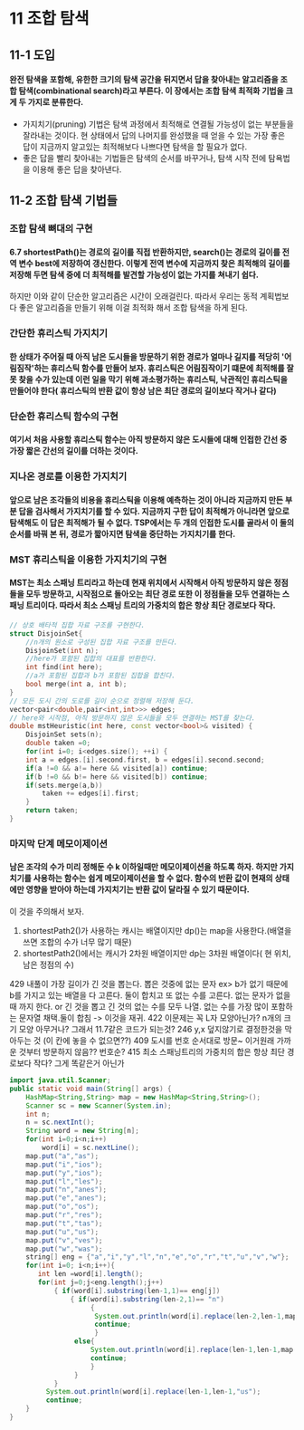 # 11 조합 탐색
## 11-1 도입
#### 완전 탐색을 포함해, 유한한 크기의 탐색 공간을 뒤지면서 답을 찾아내는 알고리즘을 조합 탐색(combinational search)라고 부른다. 이 장에서는 조합 탐색 최적화 기법을 크게 두 가지로 분류한다.
* 가지치기(pruning) 기법은 탐색 과정에서 최적해로 연결될 가능성이 없는 부분들을 잘라내는 것이다. 현 상태에서 답의 나머지를 완성했을 때 얻을 수 있는 가장 좋은 답이 지금까지 알고있는 최적해보다 나쁘다면 탐색을 할 필요가 없다.
* 좋은 답을 빨리 찾아내는 기법들은 탐색의 순서를 바꾸거나, 탐색 시작 전에 탐욕법을 이용해 좋은 답을 찾아낸다.
## 11-2 조합 탐색 기법들
### 조합 탐색 뼈대의 구현
#### 6.7 shortestPath()는 경로의 길이를 직접 반환하지만, search()는 경로의 길이를 전역 변수 best에 저장하여 갱신한다. 이렇게 전역 변수에 지금까지 찾은 최적해의 길이를 저장해 두면 탐색 중에 더 최적해를 발견할 가능성이 없는 가지를 쳐내기 쉽다.
하지만 이와 같이 단순한 알고리즘은 시간이 오래걸린다. 따라서 우리는 동적 계획법보다 좋은 알고리즘을 만들기 위해 이걸 최적화 해서 조합 탐색을 하게 된다.
### 간단한 휴리스틱 가지치기
#### 한 상태가 주어질 때 아직 남은 도시들을 방문하기 위한 경로가 얼마나 길지를 적당히 '어림짐작'하는 휴리스틱 함수를 만들어 보자. 휴리스틱은 어림짐작이기 떄문에 최적해를 잘못 찾을 수가 있는데 이런 일을 막기 위해 과소평가하는 휴리스틱, 낙관적인 휴리스틱을 만들어야 한다( 휴리스틱의 반환 값이 항상 남은 최단 경로의 길이보다 작거나 같다)
### 단순한 휴리스틱 함수의 구현
#### 여기서 처음 사용할 휴리스틱 함수는 아직 방문하지 않은 도시들에 대해 인접한 간선 중 가장 짧은 간선의 길이를 더하는 것이다.
### 지나온 경로를 이용한 가지치기
#### 앞으로 남은 조각들의 비용을 휴리스틱을 이용해 예측하는 것이 아니라 지금까지 만든 부분 답을 검사해서 가지치기를 할 수 있다. 지금까지 구한 답이 최적해가 아니라면 앞으로 탐색해도 이 답은 최적해가 될 수 없다. TSP에서는 두 개의 인접한 도시를 골라서 이 둘의 순서를 바꿔 본 뒤, 경로가 짧아지면 탐색을 중단하는 가지치기를 한다.
### MST 휴리스틱을 이용한 가지치기의 구현
#### MST는 최소 스패닝 트리라고 하는데 현재 위치에서 시작해서 아직 방문하지 않은 정점들을 모두 방문하고, 시작점으로 돌아오는 최단 경로 또한 이 정점들을 모두 연결하는 스패닝 트리이다. 따라서 최소 스패닝 트리의 가중치의 합은 항상 최단 경로보다 작다.
``` c++
// 상호 배타적 집합 자료 구조를 구현한다.
struct DisjoinSet{
    //n개의 원소로 구성된 집합 자료 구조를 만든다.
    DisjoinSet(int n);
    //here가 포함된 집합의 대표를 반환한다.
    int find(int here);
    //a가 포함된 집합과 b가 포함된 집합을 합친다.
    bool merge(int a, int b);
}
// 모든 도시 간의 도로를 길이 순으로 정렬해 저장해 둔다.
vector<pair<double,pair<int,int>>> edges;
// here와 시작점, 아직 방문하지 않은 도시들을 모두 연결하는 MST를 찾는다.
double mstHeuristic(int here, const vector<bool>& visited) {
    DisjoinSet sets(n);
    double taken =0;
    for(int i=0; i<edges.size(); ++i) {
    int a = edges.[i].second.first, b = edges[i].second.second;
    if(a !=0 && a!= here && visited[a]) continue;
    if(b !=0 && b!= here && visited[b]) continue;
    if(sets.merge(a,b))
        taken += edges[i].first;
    }
    return taken;
}
```
### 마지막 단계 메모이제이션
#### 남은 조각의 수가 미리 정해둔 수 k 이하일때만 메모이제이션을 하도록 하자. 하지만 가지치기를 사용하는 함수는 쉽게 메모이제이션을 할 수 없다. 함수의 반환 값이 현재의 상태에만 영향을 받아야 하는데 가지치기는 반환 값이 달라질 수 있기 때문이다.
이 것을 주의해서 보자.
1. shortestPath2()가 사용하는 캐시는 배열이지만 dp()는 map을 사용한다.(배열을 쓰면 조합의 수가 너무 많기 때문)
2. shortestPath2()에서는 캐시가 2차원 배열이지만 dp는 3차원 배열이다( 현 위치, 남은 정점의 수)


429 내풀이 가장 길이가 긴 것을 뽑는다. 뽑은 것중에 없는 문자 ex> b가 없기 때문에 b를 가지고 있는 배열을 다 고른다. 둘이 합치고 또 없는 수를 고른다. 없는 문자가 없을 때 까지 한다.
or 긴 것을 뽑고 긴 것의 없는 수를 모두 나열. 없는 수를 가장 많이 포함하는 문자열 채택.둘이 합침 -> 이것을 재귀.
422 이문제는 꼭 L자 모양아닌가? n개의 크기 모양 아무거나? 그래서 11.7같은 코드가 되는것?
246 y,x 덮지않기로 결정한것을 막아두는 것 (이 칸에 놓을 수 없으면??)
409 도시를 번호 순서대로 방문~ 이거원래 가까운 것부터 방문하지 않음?? 번호순?
415 최소 스패닝트리의 가중치의 합은 항상 최단 경로보다 작다? 그게 똑같은거 아닌가

``` java
import java.util.Scanner;
public static void main(String[] args) {
    HashMap<String,String> map = new HashMap<String,String>();
    Scanner sc = new Scanner(System.in);
    int n;
    n = sc.nextInt();
    String word = new String[n];
    for(int i=0;i<n;i++)
        word[i] = sc.nextLine();
    map.put("a","as");
    map.put("i","ios");
    map.put("y","ios");
    map.put("l","les");
    map.put("n","anes");
    map.put("e","anes");
    map.put("o","os");
    map.put("r","res");
    map.put("t","tas");
    map.put("u","us");
    map.put("v","ves");
    map.put("w","was");
    string[] eng = {"a","i","y","l","n","e","o","r","t","u","v","w"};
    for(int i=0; i<n;i++){
       int len =word[i].length();
       for(int j=0;j<eng.length();j++)
           { if(word[i].substring(len-1,1)== eng[j])
               { if(word[i].substring(len-2,1)== "n")
                    {
                     System.out.println(word[i].replace(len-2,len-1,map.get(eng[j])));
                     continue;
                     }
                else{
                    System.out.println(word[i].replace(len-1,len-1,map.get(eng[j])));
                    continue;
                    }
                }
           }
         System.out.println(word[i].replace(len-1,len-1,"us");
         continue;
    }
}
```
